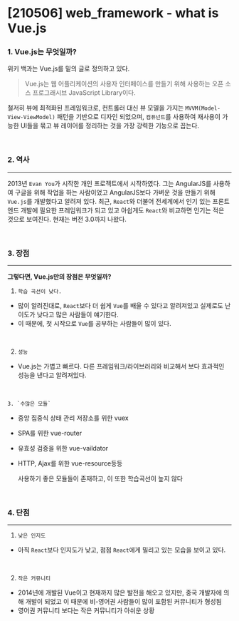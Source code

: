 # [210506] web_framework - what is Vue.js

### 1. Vue.js는 무엇일까?

위키 백과는 Vue.js를 밑의 글로 정의하고 있다.

> Vue.js는 웹 어플리케이션의 사용자 인터페이스를 만들기 위해 사용하는 오픈 소스 프로그래시브 JavaScript Library이다. 

철저히 뷰에 최적화된 프레임워크로, 컨트롤러 대신 뷰 모델을 가지는 `MVVM(Model-View-ViewModel)` 패턴을 기반으로 디자인 되었으며, `컴퓨넌트`를 사용하여 재사용이 가능한 UI들을 묶고 뷰 레이어를 정리하는 것을 가장 강력한 기능으로  꼽는다.

<br>

### 2. 역사

---

2013년 `Evan You`가 시작한 개인 프로젝트에서 시작하였다. 그는 AngularJS를 사용하여 구글을 위해 작업을 하는 사람이었고 AngularJS보다 가벼운 것을 만들기 위해 `Vue.js`를 개발했다고 알려져 있다. 최근, `React`와 더불어 전세계에서 인기 있는 프론트엔드 개발에 필요한 프레임워크가 되고 있고 아쉽게도 `React`와 비교하면 인기는 적은 것으로 보여진다. 현재는 버전 3.0까지 나왔다.

<br>

### 3. 장점

---

**그렇다면,  Vue.js만의 장점은 무엇일까?**

1. `학습 곡선이 낮다.`

- 많이 알려진대로, `React`보다 더 쉽게 `Vue`를 배울 수 있다고 알려져있고 실제로도 난이도가 낮다고 많은 사람들이 얘기한다.
- 이 때문에, 첫 시작으로 `Vue`를 공부하는 사람들이 많이 있다.

<br>

2. `성능`

- Vue.js는 가볍고 빠르다. 다른 프레임워크/라이브러리와 비교해서 보다 효과적인 성능을 낸다고 알려져있다.

<br>

 	3. `수많은 모듈`

- 중앙 집중식 상태 관리 저장소를 위한 vuex 
- SPA를 위한 vue-router
- 유효성 검증을 위한 vue-vaildator
- HTTP, Ajax를 위한 vue-resource등등

   사용하기 좋은 모듈들이 존재하고, 이 또한 학습곡선이 높지 않다

<br>

### 4. 단점

---

1. `낮은 인지도`

- 아직 `React`보다 인지도가 낮고, 점점 `React`에게 밀리고 있는 모습을 보이고 있다.

<br>

2. `작은 커뮤니티`

- 2014년에 개발된 Vue이고 현재까지 많은 발전을 해오고 있지만, 중국 개발자에 의해 개발이 되었고 이 때문에 비-영어권 사람들이 많이 포함된 커뮤니티가 형성됨
- 영어권 커뮤니티 보다는 작은 커뮤니티가 아쉬운 상황





